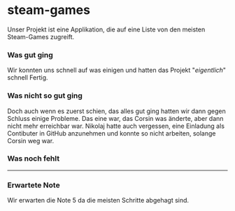 # steam-games
Unser Projekt ist eine Applikation, die auf eine Liste von den meisten Steam-Games zugreift.

### Was gut ging ###
Wir konnten uns schnell auf was einigen und hatten das Projekt "*eigentlich*" schnell Fertig.

### Was nicht so gut ging ###
Doch auch wenn es zuerst schien, das alles gut ging hatten wir dann gegen Schluss einige Probleme.
Das eine war, das Corsin was änderte, aber dann nicht mehr erreichbar war.
Nikolaj hatte auch vergessen, eine Einladung als Contibuter in GitHub anzunehmen und konnte so nicht arbeiten, solange Corsin weg war.

### Was noch fehlt ###

----

### Erwartete Note ###

Wir erwarten die Note 5 da die meisten Schritte abgehagt sind.

